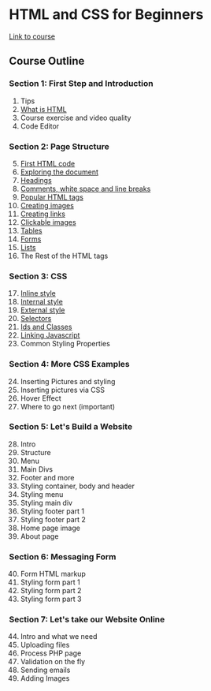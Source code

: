 # HTML and CSS for Beginners

[Link to course](https://www.udemy.com/course/html-and-css-for-beginners-crash-course-learn-fast-easy/learn/lecture/2311804#overview)

## Course Outline

### Section 1: First Step and Introduction

01. Tips
02. [What is HTML](https://github.com/iainaitken/courses/blob/main/udemy/HTML_CSS_for_beginners/notes/02-what-is-html.md)
03. Course exercise and video quality
04. Code Editor

### Section 2: Page Structure

05. [First HTML code](https://github.com/iainaitken/courses/blob/main/udemy/HTML_CSS_for_beginners/notes/05-first-html-code.md)
06. [Exploring the document](https://github.com/iainaitken/courses/blob/main/udemy/HTML_CSS_for_beginners/notes/06-exploring-the-document.md)
07. [Headings](https://github.com/iainaitken/courses/blob/main/udemy/HTML_CSS_for_beginners/notes/07-headings.md)
08. [Comments, white space and line breaks](https://github.com/iainaitken/courses/blob/main/udemy/HTML_CSS_for_beginners/notes/08-comments-white-space-and-line-breaks.md)
09. [Popular HTML tags](https://github.com/iainaitken/courses/blob/main/udemy/HTML_CSS_for_beginners/notes/09-popular-tags.md)
10. [Creating images](https://github.com/iainaitken/courses/blob/main/udemy/HTML_CSS_for_beginners/notes/10-creating-images.md)
11. [Creating links](https://github.com/iainaitken/courses/blob/main/udemy/HTML_CSS_for_beginners/notes/11-creating-links.md)
12. [Clickable images](https://github.com/iainaitken/courses/blob/main/udemy/HTML_CSS_for_beginners/notes/12-clickable-images.md)
13. [Tables](https://github.com/iainaitken/courses/blob/main/udemy/HTML_CSS_for_beginners/notes/13-tables.md)
14. [Forms](https://github.com/iainaitken/courses/blob/main/udemy/HTML_CSS_for_beginners/notes/14-forms.md)
15. [Lists](https://github.com/iainaitken/courses/blob/main/udemy/HTML_CSS_for_beginners/notes/15-lists.md)
16. The Rest of the HTML tags

### Section 3: CSS

17. [Inline style](https://github.com/iainaitken/courses/blob/main/udemy/HTML_CSS_for_beginners/notes/17-inline-styles.md)
18. [Internal style](https://github.com/iainaitken/courses/blob/main/udemy/HTML_CSS_for_beginners/notes/18-internal-styles.md)
19. [External style](https://github.com/iainaitken/courses/blob/main/udemy/HTML_CSS_for_beginners/notes/19-external-styles.md)
20. [Selectors](https://github.com/iainaitken/courses/blob/main/udemy/HTML_CSS_for_beginners/notes/20-selectors.md)
21. [Ids and Classes](https://github.com/iainaitken/courses/blob/main/udemy/HTML_CSS_for_beginners/notes/21-ids-and-classes.md)
22. [Linking Javascript](https://github.com/iainaitken/courses/blob/main/udemy/HTML_CSS_for_beginners/notes/22-linking-javascript.md)
23. Common Styling Properties

### Section 4: More CSS Examples

24. Inserting Pictures and styling
25. Inserting pictures via CSS
26. Hover Effect
27. Where to go next (important)  

### Section 5: Let's Build a Website

28.  Intro
29.  Structure
30.  Menu
31.  Main Divs
32.  Footer and more
33.  Styling container, body and header
34.  Styling menu
35.  Styling main div
36.  Styling footer part 1
37. Styling footer part 2
38. Home page image
39. About page

### Section 6: Messaging Form

40.  Form HTML markup
41.  Styling form part 1
42.  Styling form part 2
43.  Styling form part 3

### Section 7: Let's take our Website Online

44. Intro and what we need
45. Uploading files
46. Process PHP page
47. Validation on the fly
48. Sending emails
49. Adding Images
